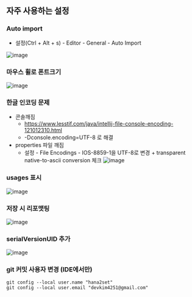 ## 자주 사용하는 설정

### Auto import
* 설정(Ctrl + Alt + s) - Editor - General - Auto Import

![image](https://github.com/hana2set/study/assets/97689567/c5f15c03-bc5f-48bd-ad30-3cac1789225c)

### 마우스 휠로 폰트크기
![image](https://github.com/hana2set/study/assets/97689567/4cb472aa-273a-4569-8ef5-9e319b50cef7)


### 한글 인코딩 문제

* 콘솔깨짐
  * https://www.lesstif.com/java/intellij-file-console-encoding-121012310.html
  * -Dconsole.encoding=UTF-8 로 해결
* properties 파일 깨짐 <br>
  * 설정 - File Encodings - IOS-8859-1을 UTF-8로 변경 + transparent native-to-ascii conversion 체크
    ![image](https://github.com/hana2set/study/assets/97689567/a0220b50-7d3d-464e-9f7e-ed34e74cd4ac)


### usages 표시
![image](https://github.com/hana2set/study/assets/97689567/4e4b0a5f-ae0a-4c7d-94dc-9f42cb1dc9c9)


### 저장 시 리포맷팅
![image](https://github.com/hana2set/study/assets/97689567/89bfcdf4-26e0-4e3d-86b4-33ca31b3885a)


### serialVersionUID 추가
![image](https://github.com/hana2set/study/assets/97689567/d218b039-110e-4881-8c17-7b9cd3810f58)



### git 커밋 사용자 변경 (IDE에서만)
```
git config --local user.name "hana2set"
git config --local user.email "devkim4251@gmail.com"
```